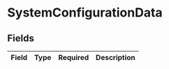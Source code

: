 # SystemConfigurationData


## Fields

| Field       | Type        | Required    | Description |
| ----------- | ----------- | ----------- | ----------- |
